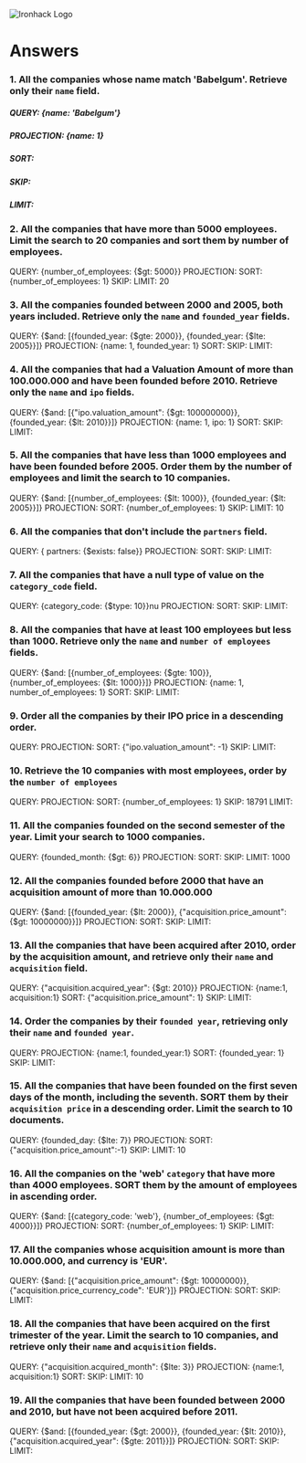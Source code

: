 ![Ironhack Logo](https://i.imgur.com/1QgrNNw.png)

# Answers



### 1. All the companies whose name match 'Babelgum'. Retrieve only their `name` field.

##### QUERY: {name: 'Babelgum'}  
##### PROJECTION: {name: 1}
##### SORT:
##### SKIP:
##### LIMIT:

### 2. All the companies that have more than 5000 employees. Limit the search to 20 companies and sort them by **number of employees**.

QUERY: {number_of_employees: {$gt: 5000}}
PROJECTION:
SORT: {number_of_employees: 1}
SKIP:
LIMIT: 20

### 3. All the companies founded between 2000 and 2005, both years included. Retrieve only the `name` and `founded_year` fields.

QUERY: {$and: [{founded_year: {$gte: 2000}}, {founded_year: {$lte: 2005}}]}
PROJECTION: {name: 1, founded_year: 1}
SORT:
SKIP:
LIMIT:

### 4. All the companies that had a Valuation Amount of more than 100.000.000 and have been founded before 2010. Retrieve only the `name` and `ipo` fields.

QUERY: {$and: [{"ipo.valuation_amount": {$gt: 100000000}}, {founded_year: {$lt: 2010}}]}
PROJECTION: {name: 1, ipo: 1}
SORT:
SKIP:
LIMIT:

### 5. All the companies that have less than 1000 employees and have been founded before 2005. Order them by the number of employees and limit the search to 10 companies.

QUERY: {$and: [{number_of_employees: {$lt: 1000}}, {founded_year: {$lt: 2005}}]}
PROJECTION:
SORT: {number_of_employees: 1}
SKIP:
LIMIT: 10

### 6. All the companies that don't include the `partners` field.

QUERY: { partners: {$exists: false}}
PROJECTION:
SORT:
SKIP:
LIMIT:

### 7. All the companies that have a null type of value on the `category_code` field.

QUERY: {category_code: {$type: 10}}nu
PROJECTION:
SORT:
SKIP:
LIMIT:

### 8. All the companies that have at least 100 employees but less than 1000. Retrieve only the `name` and `number of employees` fields.

QUERY: {$and: [{number_of_employees: {$gte: 100}}, {number_of_employees: {$lt: 1000}}]}
PROJECTION: {name: 1, number_of_employees: 1}
SORT:
SKIP:
LIMIT:

### 9. Order all the companies by their IPO price in a descending order.

QUERY:
PROJECTION:
SORT: {"ipo.valuation_amount": -1}
SKIP:
LIMIT:

### 10. Retrieve the 10 companies with most employees, order by the `number of employees`

QUERY:
PROJECTION:
SORT: {number_of_employees: 1}
SKIP: 18791
LIMIT:

### 11. All the companies founded on the second semester of the year. Limit your search to 1000 companies.

QUERY: {founded_month: {$gt: 6}}
PROJECTION:
SORT:
SKIP:
LIMIT: 1000

### 12. All the companies founded before 2000 that have an acquisition amount of more than 10.000.000

QUERY: {$and: [{founded_year: {$lt: 2000}}, {"acquisition.price_amount": {$gt: 10000000}}]}
PROJECTION:
SORT:
SKIP:
LIMIT:

### 13. All the companies that have been acquired after 2010, order by the acquisition amount, and retrieve only their `name` and `acquisition` field.

QUERY: {"acquisition.acquired_year": {$gt: 2010}}
PROJECTION: {name:1, acquisition:1}
SORT: {"acquisition.price_amount": 1}
SKIP:
LIMIT:

### 14. Order the companies by their `founded year`, retrieving only their `name` and `founded year`.

QUERY:
PROJECTION: {name:1, founded_year:1}
SORT: {founded_year: 1}
SKIP:
LIMIT:

### 15. All the companies that have been founded on the first seven days of the month, including the seventh. SORT them by their `acquisition price` in a descending order. Limit the search to 10 documents.

QUERY: {founded_day: {$lte: 7}}
PROJECTION:
SORT: {"acquisition.price_amount":-1}
SKIP:
LIMIT: 10

### 16. All the companies on the 'web' `category` that have more than 4000 employees. SORT them by the amount of employees in ascending order.

QUERY: {$and: [{category_code: 'web'}, {number_of_employees: {$gt: 4000}}]}
PROJECTION:
SORT: {number_of_employees: 1}
SKIP:
LIMIT:

### 17. All the companies whose acquisition amount is more than 10.000.000, and currency is 'EUR'.

QUERY: {$and: [{"acquisition.price_amount": {$gt:  10000000}}, {"acquisition.price_currency_code": 'EUR'}]}
PROJECTION:
SORT:
SKIP:
LIMIT:

### 18. All the companies that have been acquired on the first trimester of the year. Limit the search to 10 companies, and retrieve only their `name` and `acquisition` fields.

QUERY: {"acquisition.acquired_month": {$lte: 3}}
PROJECTION: {name:1, acquisition:1}
SORT:
SKIP:
LIMIT: 10

### 19. All the companies that have been founded between 2000 and 2010, but have not been acquired before 2011.

QUERY: {$and: [{founded_year: {$gt: 2000}}, {founded_year: {$lt: 2010}}, {"acquisition.acquired_year": {$gte: 2011}}]}
PROJECTION:
SORT:
SKIP:
LIMIT:
